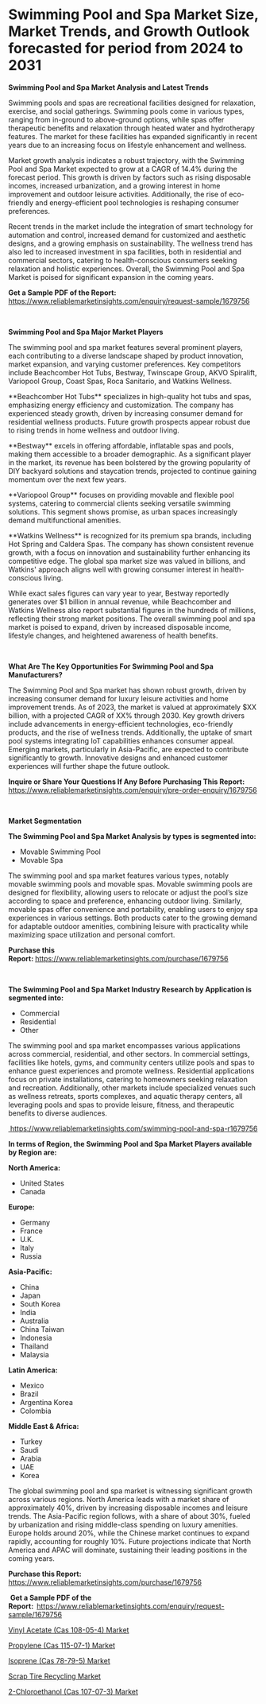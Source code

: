 <p><h1>Swimming Pool and Spa Market Size, Market Trends, and Growth Outlook forecasted for period from 2024 to 2031</h1></p><p><strong>Swimming Pool and Spa Market Analysis and Latest Trends</strong></p>
<p><p>Swimming pools and spas are recreational facilities designed for relaxation, exercise, and social gatherings. Swimming pools come in various types, ranging from in-ground to above-ground options, while spas offer therapeutic benefits and relaxation through heated water and hydrotherapy features. The market for these facilities has expanded significantly in recent years due to an increasing focus on lifestyle enhancement and wellness.</p><p>Market growth analysis indicates a robust trajectory, with the Swimming Pool and Spa Market expected to grow at a CAGR of 14.4% during the forecast period. This growth is driven by factors such as rising disposable incomes, increased urbanization, and a growing interest in home improvement and outdoor leisure activities. Additionally, the rise of eco-friendly and energy-efficient pool technologies is reshaping consumer preferences.</p><p>Recent trends in the market include the integration of smart technology for automation and control, increased demand for customized and aesthetic designs, and a growing emphasis on sustainability. The wellness trend has also led to increased investment in spa facilities, both in residential and commercial sectors, catering to health-conscious consumers seeking relaxation and holistic experiences. Overall, the Swimming Pool and Spa Market is poised for significant expansion in the coming years.</p></p>
<p><strong>Get a Sample PDF of the Report:&nbsp;</strong> <a href="https://www.reliablemarketinsights.com/enquiry/request-sample/1679756?utm_campaign=1340&utm_medium=2&utm_source=Github&utm_content=ia&utm_term=14102024&utm_id=swimming-pool-and-spa">https://www.reliablemarketinsights.com/enquiry/request-sample/1679756</a></p>
<p>&nbsp;</p>
<p><strong>Swimming Pool and Spa Major Market Players</strong></p>
<p><p>The swimming pool and spa market features several prominent players, each contributing to a diverse landscape shaped by product innovation, market expansion, and varying customer preferences. Key competitors include Beachcomber Hot Tubs, Bestway, Twinscape Group, AKVO Spiralift, Variopool Group, Coast Spas, Roca Sanitario, and Watkins Wellness.</p><p>**Beachcomber Hot Tubs** specializes in high-quality hot tubs and spas, emphasizing energy efficiency and customization. The company has experienced steady growth, driven by increasing consumer demand for residential wellness products. Future growth prospects appear robust due to rising trends in home wellness and outdoor living.</p><p>**Bestway** excels in offering affordable, inflatable spas and pools, making them accessible to a broader demographic. As a significant player in the market, its revenue has been bolstered by the growing popularity of DIY backyard solutions and staycation trends, projected to continue gaining momentum over the next few years.</p><p>**Variopool Group** focuses on providing movable and flexible pool systems, catering to commercial clients seeking versatile swimming solutions. This segment shows promise, as urban spaces increasingly demand multifunctional amenities.</p><p>**Watkins Wellness** is recognized for its premium spa brands, including Hot Spring and Caldera Spas. The company has shown consistent revenue growth, with a focus on innovation and sustainability further enhancing its competitive edge. The global spa market size was valued in billions, and Watkins' approach aligns well with growing consumer interest in health-conscious living.</p><p>While exact sales figures can vary year to year, Bestway reportedly generates over $1 billion in annual revenue, while Beachcomber and Watkins Wellness also report substantial figures in the hundreds of millions, reflecting their strong market positions. The overall swimming pool and spa market is poised to expand, driven by increased disposable income, lifestyle changes, and heightened awareness of health benefits.</p></p>
<p>&nbsp;</p>
<p><strong>What Are The Key Opportunities For Swimming Pool and Spa Manufacturers?</strong></p>
<p><p>The Swimming Pool and Spa market has shown robust growth, driven by increasing consumer demand for luxury leisure activities and home improvement trends. As of 2023, the market is valued at approximately $XX billion, with a projected CAGR of XX% through 2030. Key growth drivers include advancements in energy-efficient technologies, eco-friendly products, and the rise of wellness trends. Additionally, the uptake of smart pool systems integrating IoT capabilities enhances consumer appeal. Emerging markets, particularly in Asia-Pacific, are expected to contribute significantly to growth. Innovative designs and enhanced customer experiences will further shape the future outlook.</p></p>
<p><strong>Inquire or Share Your Questions If Any Before Purchasing This Report:</strong> <a href="https://www.reliablemarketinsights.com/enquiry/pre-order-enquiry/1679756?utm_campaign=1340&utm_medium=2&utm_source=Github&utm_content=ia&utm_term=14102024&utm_id=swimming-pool-and-spa">https://www.reliablemarketinsights.com/enquiry/pre-order-enquiry/1679756</a></p>
<p>&nbsp;</p>
<p><strong>Market Segmentation</strong></p>
<p><strong>The Swimming Pool and Spa Market Analysis by types is segmented into:</strong></p>
<p><ul><li>Movable Swimming Pool</li><li>Movable Spa</li></ul></p>
<p><p>The swimming pool and spa market features various types, notably movable swimming pools and movable spas. Movable swimming pools are designed for flexibility, allowing users to relocate or adjust the pool’s size according to space and preference, enhancing outdoor living. Similarly, movable spas offer convenience and portability, enabling users to enjoy spa experiences in various settings. Both products cater to the growing demand for adaptable outdoor amenities, combining leisure with practicality while maximizing space utilization and personal comfort.</p></p>
<p><strong>Purchase this Report:&nbsp;</strong><a href="https://www.reliablemarketinsights.com/purchase/1679756?utm_campaign=1340&utm_medium=2&utm_source=Github&utm_content=ia&utm_term=14102024&utm_id=swimming-pool-and-spa">https://www.reliablemarketinsights.com/purchase/1679756</a></p>
<p>&nbsp;</p>
<p><strong>The Swimming Pool and Spa Market Industry Research by Application is segmented into:</strong></p>
<p><ul><li>Commercial</li><li>Residential</li><li>Other</li></ul></p>
<p><p>The swimming pool and spa market encompasses various applications across commercial, residential, and other sectors. In commercial settings, facilities like hotels, gyms, and community centers utilize pools and spas to enhance guest experiences and promote wellness. Residential applications focus on private installations, catering to homeowners seeking relaxation and recreation. Additionally, other markets include specialized venues such as wellness retreats, sports complexes, and aquatic therapy centers, all leveraging pools and spas to provide leisure, fitness, and therapeutic benefits to diverse audiences.</p></p>
<p><a href="https://www.reliablemarketinsights.com/swimming-pool-and-spa-r1679756?utm_campaign=1340&utm_medium=2&utm_source=Github&utm_content=ia&utm_term=14102024&utm_id=swimming-pool-and-spa">&nbsp;https://www.reliablemarketinsights.com/swimming-pool-and-spa-r1679756</a></p>
<p><strong>In terms of Region, the Swimming Pool and Spa Market Players available by Region are:</strong></p>
<p>
    <p> <strong> North America: </strong>
        <ul>
            <li>United States</li>
            <li>Canada</li>
        </ul>
        </p> 
    <p> <strong> Europe: </strong>
        <ul>
            <li>Germany</li>
            <li>France</li>
            <li>U.K.</li>
            <li>Italy</li>
            <li>Russia</li>
        </ul>
        </p> 
    <p> <strong> Asia-Pacific: </strong>
        <ul>
            <li>China</li>
            <li>Japan</li>
            <li>South Korea</li>
            <li>India</li>
            <li>Australia</li>
            <li>China Taiwan</li>
            <li>Indonesia</li>
            <li>Thailand</li>
            <li>Malaysia</li>
        </ul>
        </p> 
    <p> <strong> Latin America: </strong>
        <ul>
            <li>Mexico</li>
            <li>Brazil</li>
            <li>Argentina Korea</li>
            <li>Colombia</li>
        </ul>
        </p> 
    <p> <strong> Middle East & Africa: </strong>
        <ul>
            <li>Turkey</li>
            <li>Saudi</li>
            <li>Arabia</li>
            <li>UAE</li>
            <li>Korea</li>
        </ul>
    </p>
    </p>
<p><p>The global swimming pool and spa market is witnessing significant growth across various regions. North America leads with a market share of approximately 40%, driven by increasing disposable incomes and leisure trends. The Asia-Pacific region follows, with a share of about 30%, fueled by urbanization and rising middle-class spending on luxury amenities. Europe holds around 20%, while the Chinese market continues to expand rapidly, accounting for roughly 10%. Future projections indicate that North America and APAC will dominate, sustaining their leading positions in the coming years.</p></p>
<p><strong>Purchase this Report: </strong><a href="https://www.reliablemarketinsights.com/purchase/1679756?utm_campaign=1340&utm_medium=2&utm_source=Github&utm_content=ia&utm_term=14102024&utm_id=swimming-pool-and-spa">https://www.reliablemarketinsights.com/purchase/1679756</a></p>
<p>&nbsp;<strong>Get a Sample PDF of the Report:&nbsp;&nbsp;</strong><a href="https://www.reliablemarketinsights.com/enquiry/request-sample/1679756?utm_campaign=1340&utm_medium=2&utm_source=Github&utm_content=ia&utm_term=14102024&utm_id=swimming-pool-and-spa">https://www.reliablemarketinsights.com/enquiry/request-sample/1679756</a></p>
<p><strong></strong></p>
<p><p><a href="https://www.linkedin.com/pulse/global-vinyl-acetate-cas-108-05-4-market-trends-forecasts-strategic-ijpjc?utm_campaign=1340&utm_medium=2&utm_source=Github&utm_content=ia&utm_term=14102024&utm_id=swimming-pool-and-spa">Vinyl Acetate (Cas 108-05-4) Market</a></p><p><a href="https://www.linkedin.com/pulse/propylene-cas-115-07-1-market-evolution-regional-adaptations-innovation-boycc?utm_campaign=1340&utm_medium=2&utm_source=Github&utm_content=ia&utm_term=14102024&utm_id=swimming-pool-and-spa">Propylene (Cas 115-07-1) Market</a></p><p><a href="https://www.linkedin.com/pulse/isoprene-cas-78-79-5-market-trends-detailed-study-its-segmentation-pkqkc?utm_campaign=1340&utm_medium=2&utm_source=Github&utm_content=ia&utm_term=14102024&utm_id=swimming-pool-and-spa">Isoprene (Cas 78-79-5) Market</a></p><p><a href="https://github.com/marloy8/Market-Research-Report-List-6/blob/main/scrap-tire-recycling-market.md?utm_campaign=1340&utm_medium=2&utm_source=Github&utm_content=ia&utm_term=14102024&utm_id=swimming-pool-and-spa">Scrap Tire Recycling Market</a></p><p><a href="https://www.linkedin.com/pulse/insights-2-chloroethanol-cas-107-07-3-market-size-which-expanding-uryyc?utm_campaign=1340&utm_medium=2&utm_source=Github&utm_content=ia&utm_term=14102024&utm_id=swimming-pool-and-spa">2-Chloroethanol (Cas 107-07-3) Market</a></p></p>